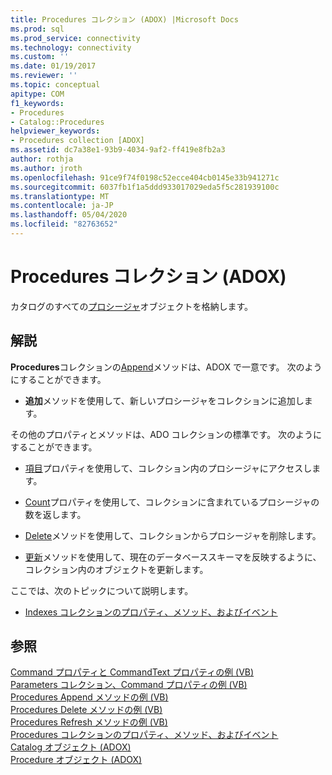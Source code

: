 ```yaml
---
title: Procedures コレクション (ADOX) |Microsoft Docs
ms.prod: sql
ms.prod_service: connectivity
ms.technology: connectivity
ms.custom: ''
ms.date: 01/19/2017
ms.reviewer: ''
ms.topic: conceptual
apitype: COM
f1_keywords:
- Procedures
- Catalog::Procedures
helpviewer_keywords:
- Procedures collection [ADOX]
ms.assetid: dc7a38e1-93b9-4034-9af2-ff419e8fb2a3
author: rothja
ms.author: jroth
ms.openlocfilehash: 91ce9f74f0198c52ecce404cb0145e33b941271c
ms.sourcegitcommit: 6037fb1f1a5ddd933017029eda5f5c281939100c
ms.translationtype: MT
ms.contentlocale: ja-JP
ms.lasthandoff: 05/04/2020
ms.locfileid: "82763652"
---
```

# <a name="procedures-collection-adox"></a>Procedures コレクション (ADOX)
カタログのすべての[プロシージャ](../../../ado/reference/adox-api/procedure-object-adox.md)オブジェクトを格納します。  
  
## <a name="remarks"></a>解説  
 **Procedures**コレクションの[Append](../../../ado/reference/adox-api/append-method-adox-procedures.md)メソッドは、ADOX で一意です。 次のようにすることができます。  
  
-   **追加**メソッドを使用して、新しいプロシージャをコレクションに追加します。  
  
 その他のプロパティとメソッドは、ADO コレクションの標準です。 次のようにすることができます。  
  
-   [項目](../../../ado/reference/ado-api/item-property-ado.md)プロパティを使用して、コレクション内のプロシージャにアクセスします。  
  
-   [Count](../../../ado/reference/ado-api/count-property-ado.md)プロパティを使用して、コレクションに含まれているプロシージャの数を返します。  
  
-   [Delete](../../../ado/reference/adox-api/delete-method-adox-collections.md)メソッドを使用して、コレクションからプロシージャを削除します。  
  
-   [更新](../../../ado/reference/ado-api/refresh-method-ado.md)メソッドを使用して、現在のデータベーススキーマを反映するように、コレクション内のオブジェクトを更新します。  
  
 ここでは、次のトピックについて説明します。  
  
-   [Indexes コレクションのプロパティ、メソッド、およびイベント](../../../ado/reference/adox-api/indexes-collection-properties-methods-and-events.md)  
  
## <a name="see-also"></a>参照  
 [Command プロパティと CommandText プロパティの例 (VB)](../../../ado/reference/adox-api/command-and-commandtext-properties-example-vb.md)   
 [Parameters コレクション、Command プロパティの例 (VB)](../../../ado/reference/adox-api/parameters-collection-command-property-example-vb.md)   
 [Procedures Append メソッドの例 (VB)](../../../ado/reference/adox-api/procedures-append-method-example-vb.md)   
 [Procedures Delete メソッドの例 (VB)](../../../ado/reference/adox-api/procedures-delete-method-example-vb.md)   
 [Procedures Refresh メソッドの例 (VB)](../../../ado/reference/adox-api/procedures-refresh-method-example-vb.md)   
 [Procedures コレクションのプロパティ、メソッド、およびイベント](../../../ado/reference/adox-api/procedures-collection-properties-methods-and-events.md)   
 [Catalog オブジェクト (ADOX)](../../../ado/reference/adox-api/catalog-object-adox.md)   
 [Procedure オブジェクト (ADOX)](../../../ado/reference/adox-api/procedure-object-adox.md)
